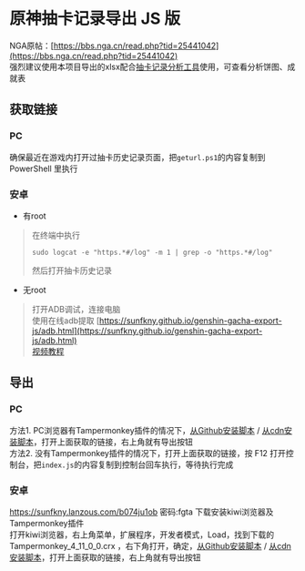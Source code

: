 # 原神抽卡记录导出 JS 版

NGA原帖：[https://bbs.nga.cn/read.php?tid=25441042](https://bbs.nga.cn/read.php?tid=25441042)  
强烈建议使用本项目导出的xlsx配合[抽卡记录分析工具](https://github.com/voderl/genshin-gacha-analyzer)使用，可查看分析饼图、成就表  

## 获取链接

### PC

确保最近在游戏内打开过抽卡历史记录页面，把`geturl.ps1`的内容复制到 PowerShell 里执行  

### 安卓
 -  有root  

> 在终端中执行
> ```
> sudo logcat -e "https.*#/log" -m 1 | grep -o "https.*#/log"
> ```
> 然后打开抽卡历史记录

 - 无root  

> 打开ADB调试，连接电脑  
> 使用在线adb提取 [https://sunfkny.github.io/genshin-gacha-export-js/adb.html](https://sunfkny.github.io/genshin-gacha-export-js/adb.html)  
> [视频教程](https://www.bilibili.com/video/BV1tr4y1K7Ea?p=3)  

## 导出

### PC

方法1. PC浏览器有Tampermonkey插件的情况下，[从Github安装脚本](https://sunfkny.github.io/genshin-gacha-export-js/index.user.js) / [从cdn安装脚本](https://raw.sevencdn.com/sunfkny/genshin-gacha-export-js/main/index.user.js)，打开上面获取的链接，右上角就有导出按钮  
方法2. 没有Tampermonkey插件的情况下，打开上面获取的链接，按 F12 打开控制台，把`index.js`的内容复制到控制台回车执行，等待执行完成  

### 安卓

https://sunfkny.lanzous.com/b074ju1ob 密码:fgta  下载安装kiwi浏览器及Tampermonkey插件  
打开kiwi浏览器，右上角菜单，扩展程序，开发者模式，Load，找到下载的 Tampermonkey_4_11_0_0.crx ，右下角打开，确定，[从Github安装脚本](https://sunfkny.github.io/genshin-gacha-export-js/index.user.js) / [从cdn安装脚本](https://raw.sevencdn.com/sunfkny/genshin-gacha-export-js/main/index.user.js)，打开上面获取的链接，右上角就有导出按钮  
